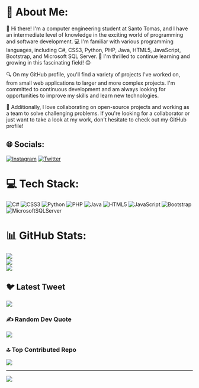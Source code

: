 # 💫 About Me:
👋 Hi there! I'm a computer engineering student at Santo Tomas, and I have an intermediate level of knowledge in the exciting world of programming and software development. 💻 I'm familiar with various programming languages, including C#, CSS3, Python, PHP, Java, HTML5, JavaScript, Bootstrap, and Microsoft SQL Server. 🚀 I'm thrilled to continue learning and growing in this fascinating field! 😊

🔍 On my GitHub profile, you'll find a variety of projects I've worked on, from small web applications to larger and more complex projects. I'm committed to continuous development and am always looking for opportunities to improve my skills and learn new technologies.

🤝 Additionally, I love collaborating on open-source projects and working as a team to solve challenging problems. If you're looking for a collaborator or just want to take a look at my work, don't hesitate to check out my GitHub profile!


## 🌐 Socials:
[![Instagram](https://img.shields.io/badge/Instagram-%23E4405F.svg?logo=Instagram&logoColor=white)](https://instagram.com/lucasjmzs) [![Twitter](https://img.shields.io/badge/Twitter-%231DA1F2.svg?logo=Twitter&logoColor=white)](https://twitter.com/@LucassJS28) 

# 💻 Tech Stack:
![C#](https://img.shields.io/badge/c%23-%23239120.svg?style=for-the-badge&logo=c-sharp&logoColor=white) ![CSS3](https://img.shields.io/badge/css3-%231572B6.svg?style=for-the-badge&logo=css3&logoColor=white) ![Python](https://img.shields.io/badge/python-3670A0?style=for-the-badge&logo=python&logoColor=ffdd54) ![PHP](https://img.shields.io/badge/php-%23777BB4.svg?style=for-the-badge&logo=php&logoColor=white) ![Java](https://img.shields.io/badge/java-%23ED8B00.svg?style=for-the-badge&logo=java&logoColor=white) ![HTML5](https://img.shields.io/badge/html5-%23E34F26.svg?style=for-the-badge&logo=html5&logoColor=white) ![JavaScript](https://img.shields.io/badge/javascript-%23323330.svg?style=for-the-badge&logo=javascript&logoColor=%23F7DF1E) ![Bootstrap](https://img.shields.io/badge/bootstrap-%23563D7C.svg?style=for-the-badge&logo=bootstrap&logoColor=white) ![MicrosoftSQLServer](https://img.shields.io/badge/Microsoft%20SQL%20Sever-CC2927?style=for-the-badge&logo=microsoft%20sql%20server&logoColor=white)
# 📊 GitHub Stats:
![](https://github-readme-stats.vercel.app/api?username=LucasJS28&theme=radical&hide_border=false&include_all_commits=false&count_private=false)<br/>
![](https://github-readme-streak-stats.herokuapp.com/?user=LucasJS28&theme=radical&hide_border=false)<br/>
![](https://github-readme-stats.vercel.app/api/top-langs/?username=LucasJS28&theme=radical&hide_border=false&include_all_commits=false&count_private=false&layout=compact)

## 🐦 Latest Tweet
[![](https://gtce.itsvg.in/api?username=@LucassJS28)](https://github.com/VishwaGauravIn/github-twitter-card-embed)

### ✍️ Random Dev Quote
![](https://quotes-github-readme.vercel.app/api?type=horizontal&theme=radical)

### 🔝 Top Contributed Repo
![](https://github-contributor-stats.vercel.app/api?username=LucasJS28&limit=5&theme=dark&combine_all_yearly_contributions=true)

---
[![](https://visitcount.itsvg.in/api?id=LucasJS28&icon=0&color=0)](https://visitcount.itsvg.in)

<!-- Proudly created with GPRM ( https://gprm.itsvg.in ) -->
